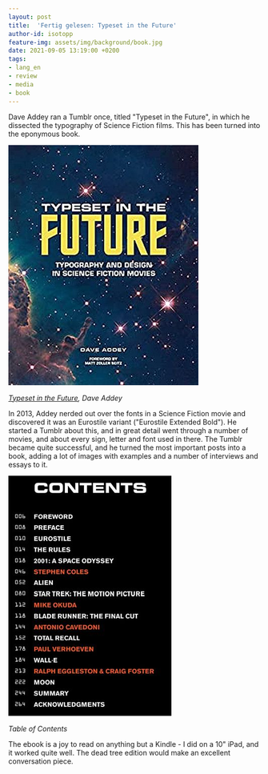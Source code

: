 ```yaml
---
layout: post
title:  'Fertig gelesen: Typeset in the Future'
author-id: isotopp
feature-img: assets/img/background/book.jpg
date: 2021-09-05 13:19:00 +0200
tags:
- lang_en
- review
- media
- book
---
```


Dave Addey ran a Tumblr once, titled "Typeset in the Future", in which he dissected the typography of Science Fiction films.
This has been turned into the eponymous book.

[![](/uploads/2021/09/typeset.jpg)](https://www.amazon.de/Typeset-Future-Typography-Science-Fiction-ebook/dp/B07G7SGRZ2)

*[Typeset in the Future](https://www.amazon.de/Typeset-Future-Typography-Science-Fiction-ebook/dp/B07G7SGRZ2), Dave Addey*


In 2013, Addey nerded out over the fonts in a Science Fiction movie and discovered it was an Eurostile variant ("Eurostile Extended Bold").
He started a Tumblr about this, and in great detail went through a number of movies, and about every sign, letter and font used in there.
The Tumblr became quite successful, and he turned the most important posts into a book, adding a lot of images with examples and a number of interviews and essays to it.

![](/uploads/2021/09/typeset2.jpg)

*Table of Contents*

The ebook is a joy to read on anything but a Kindle - I did on a 10" iPad, and it worked quite well.
The dead tree edition would make an excellent conversation piece.
